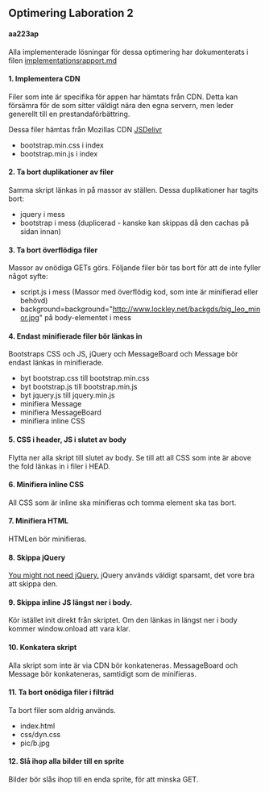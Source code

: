 ## Optimering Laboration 2
#### aa223ap

Alla implementerade lösningar för dessa optimering har dokumenterats i filen [implementationsrapport.md](implementationsrapport.md)

#### 1. Implementera CDN
Filer som inte är specifika för appen har hämtats från CDN. Detta kan försämra för de som sitter väldigt nära den egna servern, men leder generellt till en prestandaförbättring.

Dessa filer hämtas från Mozillas CDN [JSDelivr](http://www.jsdelivr.com/)
* bootstrap.min.css i index
* bootstrap.min.js i index

#### 2. Ta bort duplikationer av filer
Samma skript länkas in på massor av ställen. Dessa duplikationer har tagits bort:

* jquery i mess
* bootstrap i mess (duplicerad - kanske kan skippas då den cachas på sidan innan)

#### 3. Ta bort överflödiga filer
Massor av onödiga GETs görs. Följande filer bör tas bort för att de inte fyller något syfte:

* script.js i mess (Massor med överflödig kod, som inte är minifierad eller behövd)
* background=background="http://www.lockley.net/backgds/big_leo_minor.jpg" på body-elementet i mess

#### 4. Endast minifierade filer bör länkas in
Bootstraps CSS och JS, jQuery och MessageBoard och Message bör endast länkas in minifierade.

* byt bootstrap.css till bootstrap.min.css
* byt bootstrap.js till bootstrap.min.js
* byt jquery.js till jquery.min.js
* minifiera Message
* minifiera MessageBoard
* minifiera inline CSS

#### 5. CSS i header, JS i slutet av body
Flytta ner alla skript till slutet av body. Se till att all CSS som inte är above the fold länkas in i filer i HEAD.

#### 6. Minifiera inline CSS
All CSS som är inline ska minifieras och tomma element ska tas bort.

#### 7. Minifiera HTML
HTMLen bör minifieras.

#### 8. Skippa jQuery
[You might not need jQuery.](http://youmightnotneedjquery.com/) jQuery används väldigt sparsamt, det vore bra att skippa den. 

#### 9. Skippa inline JS längst ner i body. 
Kör istället init direkt från skriptet. Om den länkas in längst ner i body kommer window.onload att vara klar.

#### 10. Konkatera skript
Alla skript som inte är via CDN bör konkateneras. MessageBoard och Message bör konkateneras, samtidigt som de minifieras.

#### 11. Ta bort onödiga filer i filträd
Ta bort filer som aldrig används. 
* index.html
* css/dyn.css
* pic/b.jpg

#### 12. Slå ihop alla bilder till en sprite
Bilder bör slås ihop till en enda sprite, för att minska GET.